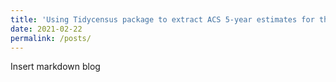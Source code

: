 ```yaml
---
title: 'Using Tidycensus package to extract ACS 5-year estimates for the whole US'
date: 2021-02-22
permalink: /posts/
---
```


Insert markdown blog

